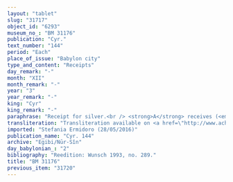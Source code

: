 ```yaml
---
layout: "tablet"
slug: "31717"
object_id: "6293"
museum_no_: "BM 31176"
publication: "Cyr."
text_number: "144"
period: "Each"
place_of_issue: "Babylon city"
type_and_content: "Receipts"
day_remark: "-"
month: "XII"
month_remark: "-"
year: "3"
year_remark: "-"
king: "Cyr"
king_remark: "-"
paraphrase: "Receipt for silver.<br /> <strong>A</strong> receives (<em>eṭ</em><em>ē</em><em>ru</em>) 1 shekel of silver from <strong>B</strong>. It is a reimbursement for the silver that he paid to <strong>C</strong> while in Transpotamia (<em>ebir nāri</em>). Names of 2 witnesses; no name of the scribe.<br /> &nbsp;<br /> <strong>A </strong>= Sūqāya/Ina-ṣilli-Bēl; <strong>B </strong>= Marduk-rēmanni(/Iddin-Marduk//Nūr-S&icirc;n); <strong>C </strong>= Nab&ucirc;-itttannu"
transliteration: "Transliteration available on <a href=\"http://www.achemenet.com/fr/item/?/sources-textuelles/textes-par-langues-et-ecritures/babylonien/autres-archives-privees/1668386\" target=\"_blank\">Achemenet</a>"
imported: "Stefania Ermidoro (28/05/2016)"
publication_name: "Cyr. 144"
archive: "Egibi/Nūr-Sîn"
day_babylonian_: "2"
bibliography: "Reedition: Wunsch 1993, no. 289."
title: "BM 31176"
previous_item: "31720"
---
```

